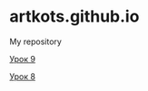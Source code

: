 # artkots.github.io
My repository 

[Урок 9](artkots.github.io/module_3_(lesson_9)/src/ "Работа с графикой для разработчика")

[Урок 8](artkots.github.io/module_3_(lesson_8)/src/ "Работа с графикой для разработчика")
